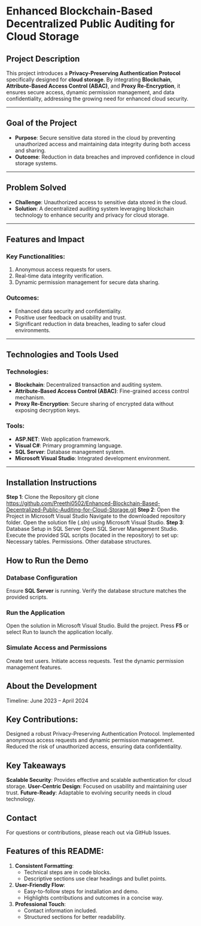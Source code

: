 # Enhanced Blockchain-Based Decentralized Public Auditing for Cloud Storage

## Project Description
This project introduces a **Privacy-Preserving Authentication Protocol** specifically designed for **cloud storage**. By integrating **Blockchain**, **Attribute-Based Access Control (ABAC)**, and **Proxy Re-Encryption**, it ensures secure access, dynamic permission management, and data confidentiality, addressing the growing need for enhanced cloud security.

---

## Goal of the Project
- **Purpose**: Secure sensitive data stored in the cloud by preventing unauthorized access and maintaining data integrity during both access and sharing.
- **Outcome**: Reduction in data breaches and improved confidence in cloud storage systems.

---

## Problem Solved
- **Challenge**: Unauthorized access to sensitive data stored in the cloud.
- **Solution**: A decentralized auditing system leveraging blockchain technology to enhance security and privacy for cloud storage.

---

## Features and Impact
### Key Functionalities:
1. Anonymous access requests for users.
2. Real-time data integrity verification.
3. Dynamic permission management for secure data sharing.

### Outcomes:
- Enhanced data security and confidentiality.
- Positive user feedback on usability and trust.
- Significant reduction in data breaches, leading to safer cloud environments.

---

## Technologies and Tools Used
### Technologies:
- **Blockchain**: Decentralized transaction and auditing system.
- **Attribute-Based Access Control (ABAC)**: Fine-grained access control mechanism.
- **Proxy Re-Encryption**: Secure sharing of encrypted data without exposing decryption keys.

### Tools:
- **ASP.NET**: Web application framework.
- **Visual C#**: Primary programming language.
- **SQL Server**: Database management system.
- **Microsoft Visual Studio**: Integrated development environment.

---

## Installation Instructions
**Step 1**: Clone the Repository
git clone https://github.com/Preethi0502/Enhanced-Blockchain-Based-Decentralized-Public-Auditing-for-Cloud-Storage.git
**Step 2**: Open the Project in Microsoft Visual Studio
Navigate to the downloaded repository folder.
Open the solution file (.sln) using Microsoft Visual Studio.
**Step 3**: Database Setup in SQL Server
Open SQL Server Management Studio.
Execute the provided SQL scripts (located in the repository) to set up:
Necessary tables.
Permissions.
Other database structures.

## How to Run the Demo
### Database Configuration
Ensure **SQL Server** is running.
Verify the database structure matches the provided scripts.
### Run the Application
Open the solution in Microsoft Visual Studio.
Build the project.
Press **F5** or select Run to launch the application locally.
### Simulate Access and Permissions
Create test users.
Initiate access requests.
Test the dynamic permission management features.

## About the Development
Timeline: June 2023 – April 2024

## Key Contributions:
Designed a robust Privacy-Preserving Authentication Protocol.
Implemented anonymous access requests and dynamic permission management.
Reduced the risk of unauthorized access, ensuring data confidentiality.
## Key Takeaways
**Scalable Security**: Provides effective and scalable authentication for cloud storage.
**User-Centric Design**: Focused on usability and maintaining user trust.
**Future-Ready**: Adaptable to evolving security needs in cloud technology.

## Contact
For questions or contributions, please reach out via GitHub Issues.

## Features of this README:
1. **Consistent Formatting**:
   - Technical steps are in code blocks.
   - Descriptive sections use clear headings and bullet points.
2. **User-Friendly Flow**:
   - Easy-to-follow steps for installation and demo.
   - Highlights contributions and outcomes in a concise way.
3. **Professional Touch**:
   - Contact information included.
   - Structured sections for better readability.
